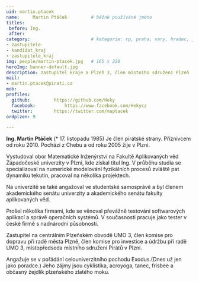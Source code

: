 ```yaml
---
uid: martin.ptacek
name:     Martin Ptáček   	    # běžně používáné jméno
titles:
 before: Ing.
 after: 
category:                 	    # kategorie: rp, praha, vary, hradec, jmk, senat
- zastupitele
- kandidat_kraj
- zastupitele_kraj
img: people/martin-ptacek.jpg   # 165 x 220
heroImg: banner-default.jpg
description: zastupitel kraje a Plzeň 3, člen místního sdružení Plzeň         	# kratký popis, max 160 znaků
mail:
- martin.ptacek@pirati.cz
mob:
profiles:
  github:         https://github.com/Heky
  facebook: 		  https://www.facebook.com/Hekycz
  twitter: 		  https://twitter.com/maptacek
ordplzen: 9

---
```

**Ing. Martin Ptáček** (* 17. listopadu 1985) Je člen pirátské strany. Příznivcem od roku 2010. Pochází z Chebu a od roku 2005 žije v Plzni.

Vystudoval obor Matematické Inženýrství na Fakultě Aplikovaných věd Západočeské univerzity v Plzni, kde získal titul Ing. V průběhu studia se specializoval na numerické modelování fyzikálních procesů zvláště pat dynamiku tekutin, pracoval na několika projektech.

Na univerzitě se také angažoval ve studentské samosprávě a byl členem akademického senátu univerzity a akademického senátu fakulty aplikovaných věd.

Prošel několika firmami, kde se věnoval převážně testování softwarových aplikací a správě operačních systémů. V současnosti pracuje jako tester v české firmě s nadnárodní působností.

Zastupitel na centrálním Plzeňském obvodě UMO 3, člen komise pro dopravu při radě města Plzně, člen komise pro investice a údržbu při radě UMO 3, místopředseda místního sdružení Pirátů v Plzni.

Angažuje se v pořádání celouniverzitního pochodu Exodus.(Dnes už jen jako poradce.) Jeho zájmy jsou cyklistika, acroyoga, tanec, frisbee a občasný žejdlík plzeňského zlatého moku.
